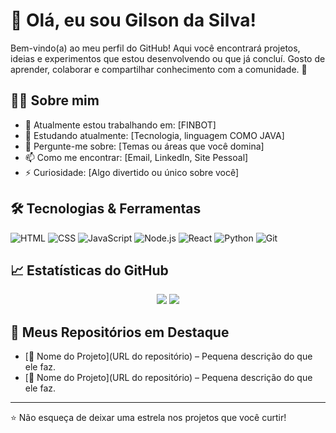 # 👋 Olá, eu sou Gilson da Silva!

Bem-vindo(a) ao meu perfil do GitHub! Aqui você encontrará projetos, ideias e experimentos que estou desenvolvendo ou que já concluí. Gosto de aprender, colaborar e compartilhar conhecimento com a comunidade. 🚀

## 👨‍💻 Sobre mim

- 🔭 Atualmente estou trabalhando em: [FINBOT]
- 🌱 Estudando atualmente: [Tecnologia, linguagem COMO JAVA]
- 💬 Pergunte-me sobre: [Temas ou áreas que você domina]
- 📫 Como me encontrar: [Email, LinkedIn, Site Pessoal]
- ⚡ Curiosidade: [Algo divertido ou único sobre você]

## 🛠️ Tecnologias & Ferramentas

![HTML](https://img.shields.io/badge/HTML5-E34F26?style=flat&logo=html5&logoColor=white)
![CSS](https://img.shields.io/badge/CSS3-1572B6?style=flat&logo=css3&logoColor=white)
![JavaScript](https://img.shields.io/badge/JavaScript-F7DF1E?style=flat&logo=javascript&logoColor=black)
![Node.js](https://img.shields.io/badge/Node.js-339933?style=flat&logo=nodedotjs&logoColor=white)
![React](https://img.shields.io/badge/React-20232A?style=flat&logo=react&logoColor=61DAFB)
![Python](https://img.shields.io/badge/Python-3776AB?style=flat&logo=python&logoColor=white)
![Git](https://img.shields.io/badge/Git-F05032?style=flat&logo=git&logoColor=white)

## 📈 Estatísticas do GitHub

<p align="center">
  <img src="https://github-readme-stats.vercel.app/api?username=SEU_USUARIO&show_icons=true&theme=tokyonight" />
  <img src="https://github-readme-stats.vercel.app/api/top-langs/?username=SEU_USUARIO&layout=compact&theme=tokyonight" />
</p>

## 📂 Meus Repositórios em Destaque

- [📌 Nome do Projeto](URL do repositório) – Pequena descrição do que ele faz.
- [📌 Nome do Projeto](URL do repositório) – Pequena descrição do que ele faz.

---

⭐️ Não esqueça de deixar uma estrela nos projetos que você curtir!
